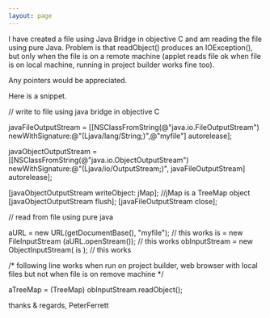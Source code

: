 ```yaml
---
layout: page
---
```


I have created a file using Java Bridge in objective C and am reading the file using pure Java.  Problem is that readObject() produces an IOException(), but only when the file is on a remote machine (applet reads file ok when file is on local machine, running in project builder works fine too).

Any pointers would be appreciated.



Here is a snippet.

    

// write to file using java bridge in objective C

javaFileOutputStream =  [[NSClassFromString(@"java.io.FileOutputStream") newWithSignature:@"(Ljava/lang/String;)",@"myfile"] autorelease];

javaObjectOutputStream =  [[NSClassFromString(@"java.io.ObjectOutputStream") newWithSignature:@"(Ljava/io/OutputStream;)", javaFileOutputStream] autorelease];
    
[javaObjectOutputStream  writeObject: jMap];  //jMap is a TreeMap object
[javaObjectOutputStream flush];
[javaFileOutputStream close];


// read from file using pure java

    
aURL = new URL(getDocumentBase(), "myfile");  // this works
is = new FileInputStream (aURL.openStream());  // this works
obInputStream = new ObjectInputStream(   is ); // this works

/*
following line works when run on project builder, web browser with local files but not when file is on  remove machine
*/

aTreeMap = (TreeMap) obInputStream.readObject();






thanks & regards, PeterFerrett
